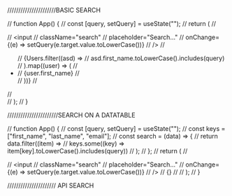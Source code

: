 //////////////////////BASIC SEARCH

// function App() {
//   const [query, setQuery] = useState("");
//   return (
//     <div className="app">
//       <input
//         className="search"
//         placeholder="Search..."
//         onChange={(e) => setQuery(e.target.value.toLowerCase())}
//       />
//       <ul className="list">
//         {Users.filter((asd) =>
//           asd.first_name.toLowerCase().includes(query)
//         ).map((user) => (
//           <li className="listItem" key={user.id}>
//             {user.first_name}
//           </li>
//         ))}
//       </ul>
//     </div>
//   );
// }

///////////////////////SEARCH ON A DATATABLE

// function App() {
//   const [query, setQuery] = useState("");
//   const keys = ["first_name", "last_name", "email"];
//   const search = (data) => {
//     return data.filter((item) =>
//       keys.some((key) => item[key].toLowerCase().includes(query))
//     );
//   };
// return (
//   <div className="app">
//       <input
//         className="search"
//         placeholder="Search..."
//         onChange={(e) => setQuery(e.target.value.toLowerCase())}
//       />
//     {<Table data={Search(Users)} />}
//   </div>
// );
// }


////////////////////// API SEARCH